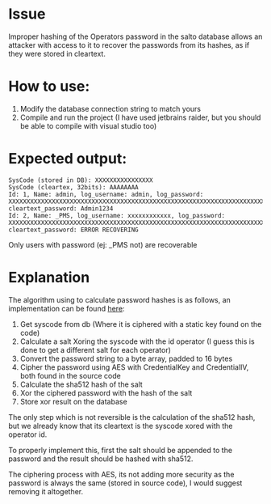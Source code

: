 # Issue
Improper hashing of the Operators password in the salto database allows an attacker with access to it to recover the passwords from its hashes, as if they were stored in cleartext.
# How to use:
1. Modify the database connection string to match yours
2. Compile and run the project (I have used jetbrains raider, but you should be able to compile with visual studio too)
# Expected output:
```
SysCode (stored in DB): XXXXXXXXXXXXXXXX
SysCode (cleartex, 32bits): AAAAAAAA
Id: 1, Name: admin, log_username: admin, log_password: XXXXXXXXXXXXXXXXXXXXXXXXXXXXXXXXXXXXXXXXXXXXXXXXXXXXXXXXXXXXXXXXXXXXXXXXXXXXXXXX, cleartext_password: Admin1234
Id: 2, Name: _PMS, log_username: xxxxxxxxxxxx, log_password: XXXXXXXXXXXXXXXXXXXXXXXXXXXXXXXXXXXXXXXXXXXXXXXXXXXXXXXXXXXXXXXXXXXXXXXXXXXXXXXX, cleartext_password: ERROR RECOVERING
```
Only users with password (ej: _PMS not) are recoverable
# Explanation
The algorithm using to calculate password hashes is as follows, an implementation can be found [here](fixme):
1. Get syscode from db (Where it is ciphered with a static key found on the code)
2. Calculate a salt Xoring the syscode with the id operator (I guess this is done to get a different salt for each operator)
3. Convert the password string to a byte array, padded to 16 bytes
4. Cipher the password using AES with CredentialKey and CredentialIV, both found in the source code
5. Calculate the sha512 hash of the salt 
6. Xor the ciphered password with the hash of the salt
7. Store xor result on the database

The only step which is not reversible is the calculation of the sha512 hash, but we already know that its cleartext is the syscode xored with the operator id.


To properly implement this, first the salt should be appended to the password and the result should be hashed with sha512.


The ciphering process with AES, its not adding more security as the password is always the same (stored in source code), I would suggest removing it altogether.